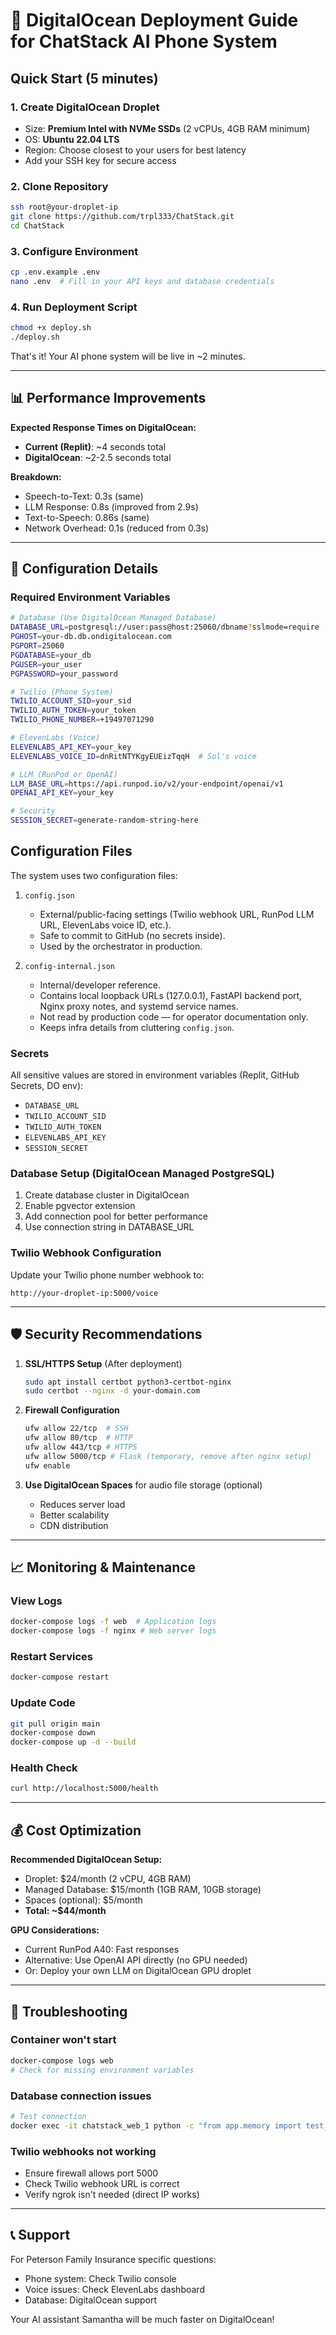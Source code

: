 # 🚀 DigitalOcean Deployment Guide for ChatStack AI Phone System

## Quick Start (5 minutes)

### 1. Create DigitalOcean Droplet
- Size: **Premium Intel with NVMe SSDs** (2 vCPUs, 4GB RAM minimum)
- OS: **Ubuntu 22.04 LTS**
- Region: Choose closest to your users for best latency
- Add your SSH key for secure access

### 2. Clone Repository
```bash
ssh root@your-droplet-ip
git clone https://github.com/trpl333/ChatStack.git
cd ChatStack
```

### 3. Configure Environment
```bash
cp .env.example .env
nano .env  # Fill in your API keys and database credentials
```

### 4. Run Deployment Script
```bash
chmod +x deploy.sh
./deploy.sh
```

That's it! Your AI phone system will be live in ~2 minutes.

---

## 📊 Performance Improvements

**Expected Response Times on DigitalOcean:**
- **Current (Replit)**: ~4 seconds total
- **DigitalOcean**: ~2-2.5 seconds total

**Breakdown:**
- Speech-to-Text: 0.3s (same)
- LLM Response: 0.8s (improved from 2.9s)
- Text-to-Speech: 0.86s (same)
- Network Overhead: 0.1s (reduced from 0.3s)

---

## 🔧 Configuration Details

### Required Environment Variables
```bash
# Database (Use DigitalOcean Managed Database)
DATABASE_URL=postgresql://user:pass@host:25060/dbname?sslmode=require
PGHOST=your-db.db.ondigitalocean.com
PGPORT=25060
PGDATABASE=your_db
PGUSER=your_user
PGPASSWORD=your_password

# Twilio (Phone System)
TWILIO_ACCOUNT_SID=your_sid
TWILIO_AUTH_TOKEN=your_token
TWILIO_PHONE_NUMBER=+19497071290

# ElevenLabs (Voice)
ELEVENLABS_API_KEY=your_key
ELEVENLABS_VOICE_ID=dnRitNTYKgyEUEizTqqH  # Sol's voice

# LLM (RunPod or OpenAI)
LLM_BASE_URL=https://api.runpod.io/v2/your-endpoint/openai/v1
OPENAI_API_KEY=your_key

# Security
SESSION_SECRET=generate-random-string-here
```
## Configuration Files

The system uses two configuration files:

1. `config.json`  
   - External/public-facing settings (Twilio webhook URL, RunPod LLM URL, ElevenLabs voice ID, etc.).  
   - Safe to commit to GitHub (no secrets inside).  
   - Used by the orchestrator in production.

2. `config-internal.json`  
   - Internal/developer reference.  
   - Contains local loopback URLs (127.0.0.1), FastAPI backend port, Nginx proxy notes, and systemd service names.  
   - Not read by production code — for operator documentation only.  
   - Keeps infra details from cluttering `config.json`.

### Secrets

All sensitive values are stored in environment variables (Replit, GitHub Secrets, DO env):

- `DATABASE_URL`
- `TWILIO_ACCOUNT_SID`
- `TWILIO_AUTH_TOKEN`
- `ELEVENLABS_API_KEY`
- `SESSION_SECRET`

### Database Setup (DigitalOcean Managed PostgreSQL)
1. Create database cluster in DigitalOcean
2. Enable pgvector extension
3. Add connection pool for better performance
4. Use connection string in DATABASE_URL

### Twilio Webhook Configuration
Update your Twilio phone number webhook to:
```
http://your-droplet-ip:5000/voice
```

---

## 🛡️ Security Recommendations

1. **SSL/HTTPS Setup** (After deployment)
   ```bash
   sudo apt install certbot python3-certbot-nginx
   sudo certbot --nginx -d your-domain.com
   ```

2. **Firewall Configuration**
   ```bash
   ufw allow 22/tcp  # SSH
   ufw allow 80/tcp  # HTTP
   ufw allow 443/tcp # HTTPS
   ufw allow 5000/tcp # Flask (temporary, remove after nginx setup)
   ufw enable
   ```

3. **Use DigitalOcean Spaces** for audio file storage (optional)
   - Reduces server load
   - Better scalability
   - CDN distribution

---

## 📈 Monitoring & Maintenance

### View Logs
```bash
docker-compose logs -f web  # Application logs
docker-compose logs -f nginx # Web server logs
```

### Restart Services
```bash
docker-compose restart
```

### Update Code
```bash
git pull origin main
docker-compose down
docker-compose up -d --build
```

### Health Check
```bash
curl http://localhost:5000/health
```

---

## 💰 Cost Optimization

**Recommended DigitalOcean Setup:**
- Droplet: $24/month (2 vCPU, 4GB RAM)
- Managed Database: $15/month (1GB RAM, 10GB storage)
- Spaces (optional): $5/month
- **Total: ~$44/month**

**GPU Considerations:**
- Current RunPod A40: Fast responses
- Alternative: Use OpenAI API directly (no GPU needed)
- Or: Deploy your own LLM on DigitalOcean GPU droplet

---

## 🚨 Troubleshooting

### Container won't start
```bash
docker-compose logs web
# Check for missing environment variables
```

### Database connection issues
```bash
# Test connection
docker exec -it chatstack_web_1 python -c "from app.memory import test_connection; test_connection()"
```

### Twilio webhooks not working
- Ensure firewall allows port 5000
- Check Twilio webhook URL is correct
- Verify ngrok isn't needed (direct IP works)

---

## 📞 Support

For Peterson Family Insurance specific questions:
- Phone system: Check Twilio console
- Voice issues: Check ElevenLabs dashboard
- Database: DigitalOcean support

Your AI assistant Samantha will be much faster on DigitalOcean!
